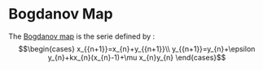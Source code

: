 # Bogdanov Map 

The [Bogdanov map](https://en.wikipedia.org/wiki/Bogdanov_map) is the serie defined by : 
$$\begin{cases}
x_{{n+1}}=x_{n}+y_{{n+1}}\\
y_{{n+1}}=y_{n}+\epsilon y_{n}+kx_{n}(x_{n}-1)+\mu x_{n}y_{n}
\end{cases}$$